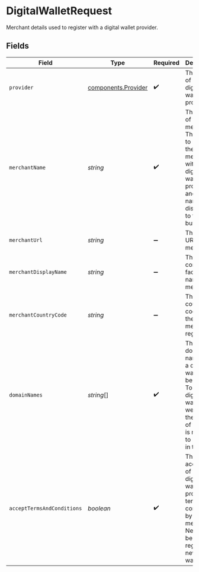 # DigitalWalletRequest

Merchant details used to register with a digital wallet provider.


## Fields

| Field                                                                                                                                                       | Type                                                                                                                                                        | Required                                                                                                                                                    | Description                                                                                                                                                 | Example                                                                                                                                                     |
| ----------------------------------------------------------------------------------------------------------------------------------------------------------- | ----------------------------------------------------------------------------------------------------------------------------------------------------------- | ----------------------------------------------------------------------------------------------------------------------------------------------------------- | ----------------------------------------------------------------------------------------------------------------------------------------------------------- | ----------------------------------------------------------------------------------------------------------------------------------------------------------- |
| `provider`                                                                                                                                                  | [components.Provider](../../models/components/provider.md)                                                                                                  | :heavy_check_mark:                                                                                                                                          | The name of the digital wallet provider.                                                                                                                    | apple                                                                                                                                                       |
| `merchantName`                                                                                                                                              | *string*                                                                                                                                                    | :heavy_check_mark:                                                                                                                                          | The name of the merchant. This is used to register the merchant with a<br/>digital wallet provider and this name is not displayed to the buyer.             | Gr4vy                                                                                                                                                       |
| `merchantUrl`                                                                                                                                               | *string*                                                                                                                                                    | :heavy_minus_sign:                                                                                                                                          | The main URL of the merchant.                                                                                                                               | https://example.com                                                                                                                                         |
| `merchantDisplayName`                                                                                                                                       | *string*                                                                                                                                                    | :heavy_minus_sign:                                                                                                                                          | The consumer facing name of the merchant.                                                                                                                   | Gr4vy                                                                                                                                                       |
| `merchantCountryCode`                                                                                                                                       | *string*                                                                                                                                                    | :heavy_minus_sign:                                                                                                                                          | The country code where the merchant is registered.                                                                                                          | US                                                                                                                                                          |
| `domainNames`                                                                                                                                               | *string*[]                                                                                                                                                  | :heavy_check_mark:                                                                                                                                          | The list of domain names that a digital wallet can be used on. To use a<br/>digital wallet on a website, the domain of the site is required to be<br/>in this list. | [<br/>"example.com"<br/>]                                                                                                                                   |
| `acceptTermsAndConditions`                                                                                                                                  | *boolean*                                                                                                                                                   | :heavy_check_mark:                                                                                                                                          | The explicit acceptance of the digital wallet provider's terms and<br/>conditions by the merchant. Needs to be `true` to register a new digital<br/>wallet. | true                                                                                                                                                        |